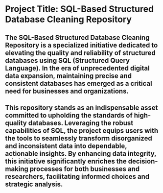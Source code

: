 # Project Title: SQL-Based Structured Database Cleaning Repository

## The SQL-Based Structured Database Cleaning Repository is a specialized initiative dedicated to elevating the quality and reliability of structured databases using SQL (Structured Query Language). In the era of unprecedented digital data expansion, maintaining precise and consistent databases has emerged as a critical need for businesses and organizations.

## This repository stands as an indispensable asset committed to upholding the standards of high-quality databases. Leveraging the robust capabilities of SQL, the project equips users with the tools to seamlessly transform disorganized and inconsistent data into dependable, actionable insights. By enhancing data integrity, this initiative significantly enriches the decision-making processes for both businesses and researchers, facilitating informed choices and strategic analysis.
